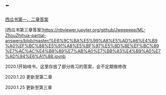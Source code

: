 # -
[西瓜书第一、二章答案](https://nbviewer.jupyter.org/github/Jweeeeee/ML-ZhouZhihua-partial-answers/blob/master/%E6%9C%BA%E5%99%A8%E5%AD%A6%E4%B9%A0%EF%BC%88%E5%91%A8%E5%BF%97%E5%8D%8E%EF%BC%89%E7%AC%AC%E4%B8%80%E3%80%81%E4%BA%8C%E7%AB%A0%E7%BB%83%E4%B9%A0%E7%AD%94%E6%A1%88.ipynb)

[西瓜书第三章答案]https://nbviewer.jupyter.org/github/Jweeeeee/ML-ZhouZhihua-partial-answers/blob/master/%E6%9C%BA%E5%99%A8%E5%AD%A6%E4%B9%A0%EF%BC%88%E5%91%A8%E5%BF%97%E5%8D%8E%EF%BC%89%E7%AC%AC%E4%B8%89%E7%AB%A0%E7%BB%83%E4%B9%A0%E7%AD%94%E6%A1%88.ipynb

2020.1开始啃书，这里存放了部分练习的答案，会不定期做修改

2020.1.20 更新至第二章

2020.1.25 更新至第三章
